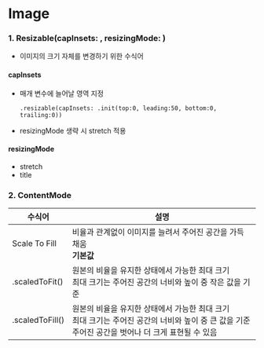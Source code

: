 # Image

### 1. Resizable(capInsets: , resizingMode: )
* 이미지의 크기 자체를 변경하기 위한 수식어

#### capInsets
* 매개 변수에 늘어날 영역 지정
  ```
  .resizable(capInsets: .init(top:0, leading:50, bottom:0, trailing:0))
  ```
* resizingMode 생략 시 stretch 적용

#### resizingMode
* stretch
* title


### 2. ContentMode

|수식어|설명|
|------|---|
|Scale To Fill|비율과 관계없이 이미지를 늘려서 주어진 공간을 가득 채움<br>**기본값**|
|.scaledToFit()|원본의 비율을 유지한 상태에서 가능한 최대 크기<br>최대 크기는 주어진 공간의 너비와 높이 중 작은 값을 기준|
|.scaledToFill()|원본의 비율을 유지한 상태에서 가능한 최대 크기<br>최대 크기는 주어진 공간의 너비와 높이 중 큰 값을 기준<br>주어진 공간을 벗어나 더 크게 표현될 수 있음|
